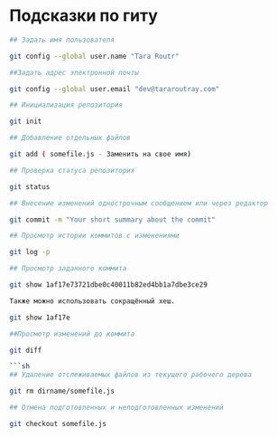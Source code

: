 # Подсказки по гиту

```sh
## Задать имя пользователя

git config --global user.name "Tara Routr"
```

```sh
##Задать адрес электронной почты

git config --global user.email "dev@tararoutray.com"
```

```sh
## Инициализация репозитория 

git init
```


```sh
## Добавление отдельных файлов

git add ( somefile.js - Заменить на свое имя)
```

```sh
## Проверка статуса репозитория

git status
```

```sh
## Внесение изменений однострочным сообщением или через редактор

git commit -m "Your short summary about the commit"
```

```sh
## Просмотр истории коммитов с изменениями

git log -p
```

```sh
## Просмотр заданного коммита

git show 1af17e73721dbe0c40011b82ed4bb1a7dbe3ce29

Также можно использовать сокращённый хеш.

git show 1af17e
```

```sh
##Просмотр изменений до коммита

git diff

```sh
## Удаление отслеживаемых файлов из текущего рабочего дерева

git rm dirname/somefile.js
```

```sh
## Отмена подготовленных и неподготовленных изменений

git checkout somefile.js
```
 
